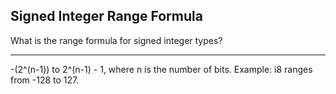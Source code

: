## Signed Integer Range Formula

What is the range formula for signed integer types?

---

-(2^(n-1)) to 2^(n-1) - 1, where n is the number of bits. Example: i8 ranges from -128 to 127.

